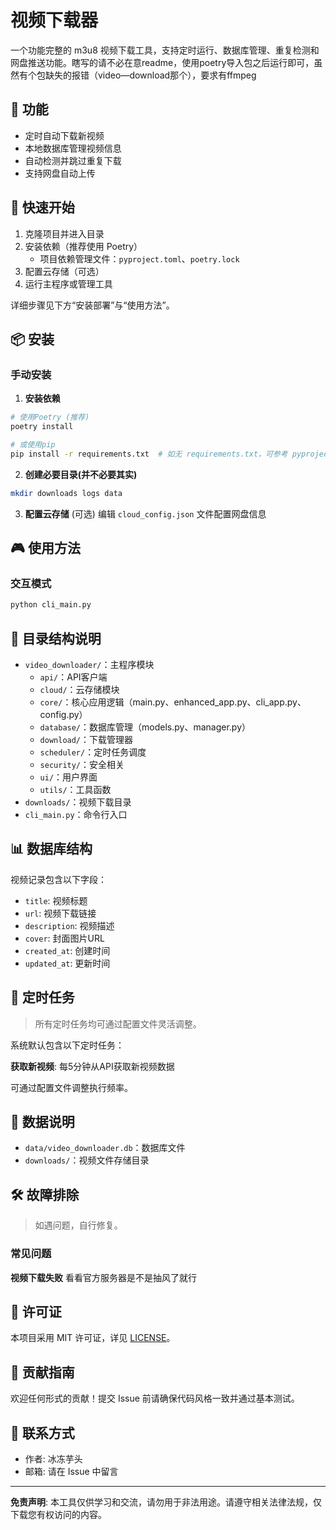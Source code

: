 # 视频下载器

一个功能完整的 m3u8 视频下载工具，支持定时运行、数据库管理、重复检测和网盘推送功能。瞎写的请不必在意readme，使用poetry导入包之后运行即可，虽然有个包缺失的报错（video—download那个），要求有ffmpeg

## 🚀 功能
- 定时自动下载新视频
- 本地数据库管理视频信息
- 自动检测并跳过重复下载
- 支持网盘自动上传

## 🏁 快速开始

1. 克隆项目并进入目录
2. 安装依赖（推荐使用 Poetry）
   - 项目依赖管理文件：`pyproject.toml`、`poetry.lock`
3. 配置云存储（可选）
4. 运行主程序或管理工具

详细步骤见下方“安装部署”与“使用方法”。

## 📦 安装

### 手动安装

1. **安装依赖**
```bash
# 使用Poetry (推荐)
poetry install

# 或使用pip
pip install -r requirements.txt  # 如无 requirements.txt，可参考 pyproject.toml
```

2. **创建必要目录(并不必要其实)**
```bash
mkdir downloads logs data
```

3. **配置云存储** (可选)
编辑 `cloud_config.json` 文件配置网盘信息

## 🎮 使用方法

### 交互模式

```bash
python cli_main.py
```

## 📁 目录结构说明

- `video_downloader/`：主程序模块
  - `api/`：API客户端
  - `cloud/`：云存储模块
  - `core/`：核心应用逻辑（main.py、enhanced_app.py、cli_app.py、config.py）
  - `database/`：数据库管理（models.py、manager.py）
  - `download/`：下载管理器
  - `scheduler/`：定时任务调度
  - `security/`：安全相关
  - `ui/`：用户界面
  - `utils/`：工具函数
- `downloads/`：视频下载目录
- `cli_main.py`：命令行入口


## 📊 数据库结构

视频记录包含以下字段：
- `title`: 视频标题
- `url`: 视频下载链接
- `description`: 视频描述
- `cover`: 封面图片URL
- `created_at`: 创建时间
- `updated_at`: 更新时间

## 🔄 定时任务

> 所有定时任务均可通过配置文件灵活调整。

系统默认包含以下定时任务：

 **获取新视频**: 每5分钟从API获取新视频数据

可通过配置文件调整执行频率。

## 📝 数据说明

- `data/video_downloader.db`：数据库文件
- `downloads/`：视频文件存储目录

## 🛠️ 故障排除

> 如遇问题，自行修复。

### 常见问题
 **视频下载失败**
 看看官方服务器是不是抽风了就行

## 📄 许可证

本项目采用 MIT 许可证，详见 [LICENSE](LICENSE)。

## 🤝 贡献指南

欢迎任何形式的贡献！提交 Issue 前请确保代码风格一致并通过基本测试。

## 📧 联系方式

- 作者: 冰冻芋头
- 邮箱: 请在 Issue 中留言

---

**免责声明**: 本工具仅供学习和交流，请勿用于非法用途。请遵守相关法律法规，仅下载您有权访问的内容。

